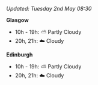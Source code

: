 *Updated: Tuesday 2nd May 08:30*

**Glasgow**

* 10h - 19h: :partly_sunny: Partly Cloudy
* 20h, 21h: :cloud: Cloudy

**Edinburgh**

* 10h - 19h: :partly_sunny: Partly Cloudy
* 20h, 21h: :cloud: Cloudy
